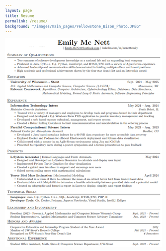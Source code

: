 ```yaml
---
layout: page
title: Resume
permalink: /resume/
background: "/images/main_pages/Yellowstone_Bison_Photo.JPEG"
---
```


![Resume](/images/main_pages/resume_image.png)